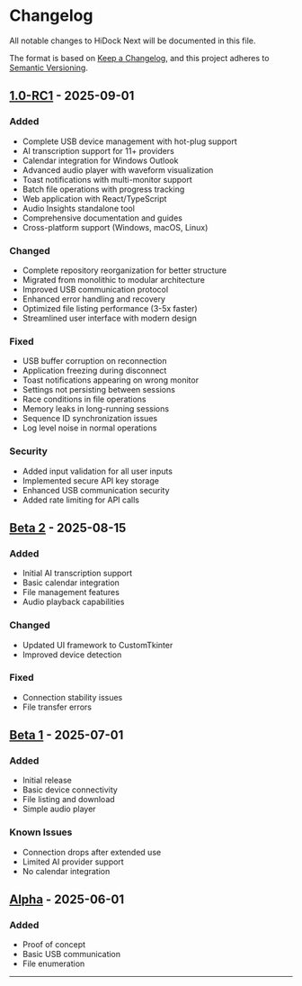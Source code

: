 # Changelog

All notable changes to HiDock Next will be documented in this file.

The format is based on [Keep a Changelog](https://keepachangelog.com/en/1.0.0/),
and this project adheres to [Semantic Versioning](https://semver.org/spec/v2.0.0.html).

## [1.0-RC1] - 2025-09-01

### Added
- Complete USB device management with hot-plug support
- AI transcription support for 11+ providers
- Calendar integration for Windows Outlook
- Advanced audio player with waveform visualization
- Toast notifications with multi-monitor support
- Batch file operations with progress tracking
- Web application with React/TypeScript
- Audio Insights standalone tool
- Comprehensive documentation and guides
- Cross-platform support (Windows, macOS, Linux)

### Changed
- Complete repository reorganization for better structure
- Migrated from monolithic to modular architecture
- Improved USB communication protocol
- Enhanced error handling and recovery
- Optimized file listing performance (3-5x faster)
- Streamlined user interface with modern design

### Fixed
- USB buffer corruption on reconnection
- Application freezing during disconnect
- Toast notifications appearing on wrong monitor
- Settings not persisting between sessions
- Race conditions in file operations
- Memory leaks in long-running sessions
- Sequence ID synchronization issues
- Log level noise in normal operations

### Security
- Added input validation for all user inputs
- Implemented secure API key storage
- Enhanced USB communication security
- Added rate limiting for API calls

## [Beta 2] - 2025-08-15

### Added
- Initial AI transcription support
- Basic calendar integration
- File management features
- Audio playback capabilities

### Changed
- Updated UI framework to CustomTkinter
- Improved device detection

### Fixed
- Connection stability issues
- File transfer errors

## [Beta 1] - 2025-07-01

### Added
- Initial release
- Basic device connectivity
- File listing and download
- Simple audio player

### Known Issues
- Connection drops after extended use
- Limited AI provider support
- No calendar integration

## [Alpha] - 2025-06-01

### Added
- Proof of concept
- Basic USB communication
- File enumeration

---

[1.0-RC1]: https://github.com/sgeraldes/hidock-next/releases/tag/v1.0-RC1
[Beta 2]: https://github.com/sgeraldes/hidock-next/releases/tag/beta-2
[Beta 1]: https://github.com/sgeraldes/hidock-next/releases/tag/beta-1
[Alpha]: https://github.com/sgeraldes/hidock-next/releases/tag/alpha